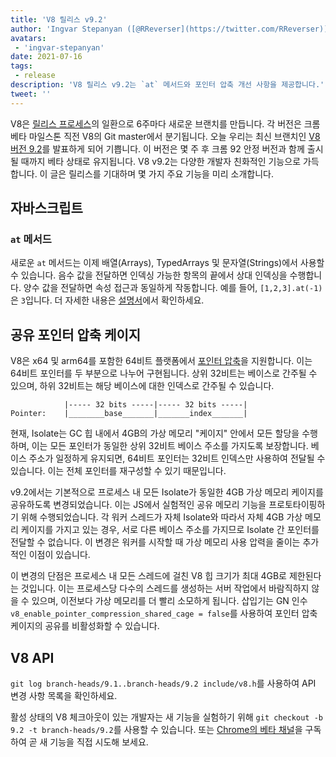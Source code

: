 ```yaml
---
title: 'V8 릴리스 v9.2'
author: 'Ingvar Stepanyan ([@RReverser](https://twitter.com/RReverser))'
avatars:
 - 'ingvar-stepanyan'
date: 2021-07-16
tags:
 - release
description: 'V8 릴리스 v9.2는 `at` 메서드와 포인터 압축 개선 사항을 제공합니다.'
tweet: ''
---
```

V8은 [릴리스 프로세스](https://v8.dev/docs/release-process)의 일환으로 6주마다 새로운 브랜치를 만듭니다. 각 버전은 크롬 베타 마일스톤 직전 V8의 Git master에서 분기됩니다. 오늘 우리는 최신 브랜치인 [V8 버전 9.2](https://chromium.googlesource.com/v8/v8.git/+log/branch-heads/9.2)를 발표하게 되어 기쁩니다. 이 버전은 몇 주 후 크롬 92 안정 버전과 함께 출시될 때까지 베타 상태로 유지됩니다. V8 v9.2는 다양한 개발자 친화적인 기능으로 가득합니다. 이 글은 릴리스를 기대하며 몇 가지 주요 기능을 미리 소개합니다.

<!--truncate-->
## 자바스크립트

### `at` 메서드

새로운 `at` 메서드는 이제 배열(Arrays), TypedArrays 및 문자열(Strings)에서 사용할 수 있습니다. 음수 값을 전달하면 인덱싱 가능한 항목의 끝에서 상대 인덱싱을 수행합니다. 양수 값을 전달하면 속성 접근과 동일하게 작동합니다. 예를 들어, `[1,2,3].at(-1)`은 `3`입니다. 더 자세한 내용은 [설명서](https://v8.dev/features/at-method)에서 확인하세요.

## 공유 포인터 압축 케이지

V8은 x64 및 arm64를 포함한 64비트 플랫폼에서 [포인터 압축](https://v8.dev/blog/pointer-compression)을 지원합니다. 이는 64비트 포인터를 두 부분으로 나누어 구현됩니다. 상위 32비트는 베이스로 간주될 수 있으며, 하위 32비트는 해당 베이스에 대한 인덱스로 간주될 수 있습니다.

```
            |----- 32 bits -----|----- 32 bits -----|
Pointer:    |________base_______|_______index_______|
```

현재, Isolate는 GC 힙 내에서 4GB의 가상 메모리 "케이지" 안에서 모든 할당을 수행하며, 이는 모든 포인터가 동일한 상위 32비트 베이스 주소를 가지도록 보장합니다. 베이스 주소가 일정하게 유지되면, 64비트 포인터는 32비트 인덱스만 사용하여 전달될 수 있습니다. 이는 전체 포인터를 재구성할 수 있기 때문입니다.

v9.2에서는 기본적으로 프로세스 내 모든 Isolate가 동일한 4GB 가상 메모리 케이지를 공유하도록 변경되었습니다. 이는 JS에서 실험적인 공유 메모리 기능을 프로토타이핑하기 위해 수행되었습니다. 각 워커 스레드가 자체 Isolate와 따라서 자체 4GB 가상 메모리 케이지를 가지고 있는 경우, 서로 다른 베이스 주소를 가지므로 Isolate 간 포인터를 전달할 수 없습니다. 이 변경은 워커를 시작할 때 가상 메모리 사용 압력을 줄이는 추가적인 이점이 있습니다.

이 변경의 단점은 프로세스 내 모든 스레드에 걸친 V8 힙 크기가 최대 4GB로 제한된다는 것입니다. 이는 프로세스당 다수의 스레드를 생성하는 서버 작업에서 바람직하지 않을 수 있으며, 이전보다 가상 메모리를 더 빨리 소모하게 됩니다. 삽입기는 GN 인수 `v8_enable_pointer_compression_shared_cage = false`를 사용하여 포인터 압축 케이지의 공유를 비활성화할 수 있습니다.

## V8 API

`git log branch-heads/9.1..branch-heads/9.2 include/v8.h`를 사용하여 API 변경 사항 목록을 확인하세요.

활성 상태의 V8 체크아웃이 있는 개발자는 새 기능을 실험하기 위해 `git checkout -b 9.2 -t branch-heads/9.2`를 사용할 수 있습니다. 또는 [Chrome의 베타 채널](https://www.google.com/chrome/browser/beta.html)을 구독하여 곧 새 기능을 직접 시도해 보세요.
